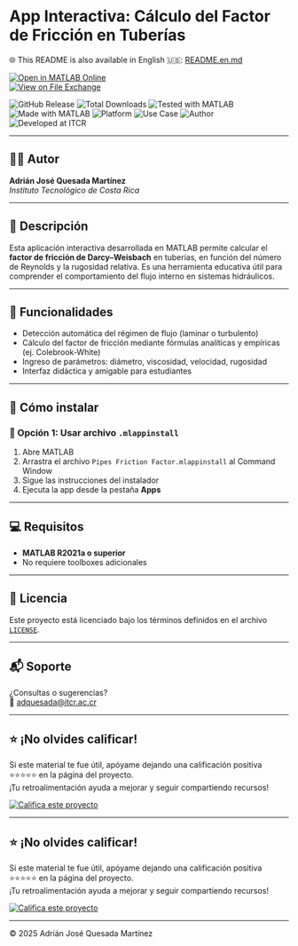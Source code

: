 # App Interactiva: Cálculo del Factor de Fricción en Tuberías

🌐 This README is also available in English 🇺🇸: [README.en.md](README.en.md)

[![Open in MATLAB Online](https://www.mathworks.com/images/responsive/global/open-in-matlab-online.svg)](https://matlab.mathworks.com/open/github/v1?repo=adriancrc/Pipes-Friction-Factor)  
[![View on File Exchange](https://www.mathworks.com/matlabcentral/images/matlab-file-exchange.svg)](https://la.mathworks.com/matlabcentral/fileexchange/)

![GitHub Release](https://img.shields.io/github/v/release/adriancrc/Pipes-Friction-Factor)
![Total Downloads](https://img.shields.io/github/downloads/adriancrc/Pipes-Friction-Factor/total)
![Tested with MATLAB](https://img.shields.io/endpoint?url=https%3A%2F%2Fraw.githubusercontent.com%2Fadriancrc%2FPipes-Friction-Factor%2Fmain%2Freport%2Fbadge%2Ftested_with.json)
![Made with MATLAB](https://img.shields.io/badge/Made%20with-MATLAB-blue)
![Platform](https://img.shields.io/badge/Platform-Windows%20%7C%20macOS%20%7C%20Linux-lightgrey)
![Use Case](https://img.shields.io/badge/Use-Educational-success)
![Author](https://img.shields.io/badge/Author-Adrián%20Quesada%20Martínez-blueviolet)
![Developed at ITCR](https://img.shields.io/badge/Developed%20at-ITCR-blue)

---

## 👨‍💻 Autor 
**Adrián José Quesada Martínez**  
*Instituto Tecnológico de Costa Rica*

---

## 📘 Descripción 

Esta aplicación interactiva desarrollada en MATLAB permite calcular el **factor de fricción de Darcy–Weisbach** en tuberías, en función del número de Reynolds y la rugosidad relativa. Es una herramienta educativa útil para comprender el comportamiento del flujo interno en sistemas hidráulicos.

---

## 🧠 Funcionalidades

- Detección automática del régimen de flujo (laminar o turbulento)
- Cálculo del factor de fricción mediante fórmulas analíticas y empíricas (ej. Colebrook-White)
- Ingreso de parámetros: diámetro, viscosidad, velocidad, rugosidad
- Interfaz didáctica y amigable para estudiantes

---

## 🚀 Cómo instalar

### 🔹 Opción 1: Usar archivo `.mlappinstall`

1. Abre MATLAB  
2. Arrastra el archivo `Pipes Friction Factor.mlappinstall` al Command Window  
3. Sigue las instrucciones del instalador  
4. Ejecuta la app desde la pestaña **Apps**

---

## 💻 Requisitos

- **MATLAB R2021a o superior**  
- No requiere toolboxes adicionales

---

## 📄 Licencia

Este proyecto está licenciado bajo los términos definidos en el archivo [`LICENSE`](LICENSE).

---

## 📬 Soporte

¿Consultas o sugerencias?  
📧 [adquesada@itcr.ac.cr](mailto:adquesada@itcr.ac.cr)

---

## ⭐ ¡No olvides calificar!

Si este material te fue útil, apóyame dejando una calificación positiva ⭐⭐⭐⭐⭐ en la página del proyecto.  
¡Tu retroalimentación ayuda a mejorar y seguir compartiendo recursos!

[![Califica este proyecto](https://img.shields.io/badge/★★★★★-Califica%20en%20File%20Exchange-blueviolet?style=for-the-badge)](https://la.mathworks.com/matlabcentral/fileexchange/181746-pipes-friction-factor)

---

## ⭐ ¡No olvides calificar!

Si este material te fue útil, apóyame dejando una calificación positiva ⭐⭐⭐⭐⭐ en la página del proyecto.  
¡Tu retroalimentación ayuda a mejorar y seguir compartiendo recursos!

[![Califica este proyecto](https://img.shields.io/badge/★★★★★-Califica%20en%20File%20Exchange-blueviolet?style=for-the-badge)](https://la.mathworks.com/matlabcentral/fileexchange/181745-water-properties-pipes-diameters-filter)

---



© 2025 Adrián José Quesada Martínez

